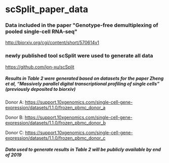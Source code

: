 # scSplit_paper_data

### Data included in the paper "Genotype-free demultiplexing of pooled single-cell RNA-seq"
http://biorxiv.org/cgi/content/short/570614v1

### newly published tool scSplit were used to generate all data
https://github.com/jon-xu/scSplit


##### Results in Table 2 were generated based on datasets for the paper Zheng et al, “Massively parallel digital transcriptional profiling of single cells” (previously deposited to biorxiv)
Donor A: https://support.10xgenomics.com/single-cell-gene-expression/datasets/1.1.0/frozen_pbmc_donor_a

Donor B: https://support.10xgenomics.com/single-cell-gene-expression/datasets/1.1.0/frozen_pbmc_donor_b

Donor C: https://support.10xgenomics.com/single-cell-gene-expression/datasets/1.1.0/frozen_pbmc_donor_c

##### Data used to generate results in Table 2 will be publicly available by end of 2019
